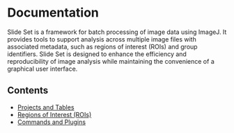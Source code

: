 Documentation
=============

Slide Set is a framework for batch processing of
image data using ImageJ. It provides tools to support
analysis across multiple image files with associated metadata,
such as regions of interest (ROIs) and group identifiers.
Slide Set is designed to enhance the efficiency and
reproducibility of image analysis while maintaining
the convenience of a graphical user interface.

Contents
--------

- [Projects and Tables](data.html)
- [Regions of Interest (ROIs)](roi.html)
- [Commands and Plugins](plugins/index.html)
